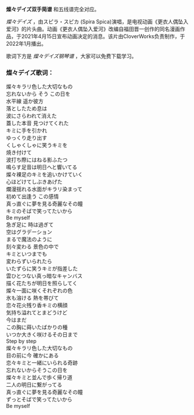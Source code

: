 

**燦々デイズ双手简谱** 和五线谱完全对应。

_燦々デイズ_ ，由スピラ・スピカ (Spira
Spica)演唱，是电视动画《更衣人偶坠入爱河》的片头曲。动画《更衣人偶坠入爱河》改编自福田晋一创作的同名漫画作品，于2021年4月15日宣布动画决定的消息。该片由CloverWorks负责制作，于2022年1月播出。

歌词下方是 _燦々デイズ钢琴谱_ ，大家可以免费下载学习。

### 燦々デイズ歌词：

燦々キラリ色した大切なもの  
忘れないから そう この日を  
水平線 遥か彼方  
落としたため息は  
波にさらわれて消えた  
蓋した本音 見つけてくれた  
キミに手を引かれ  
ゆっくり走り出す  
くしゃくしゃに笑うキミを  
焼き付けて  
波打ち際にはねる影ふたつ  
鳴らす足音は明日へと響いてる  
燦々裸足のキミを追いかけていく  
心ほどけてしぶきあげた  
爛漫揺れる水面がキラリ染まって  
初めて出逢う この感情  
真っ直ぐに夢を見る奇麗なその瞳  
キミのそばで笑ってたいから  
Be myself  
急ぎ足に 時は過ぎて  
空はグラデーション  
まるで魔法のように  
刻々変わる 景色の中で  
キミといつまでも  
変わらずいられたら  
いたずらに笑うキミが指差した  
雲ひとつない真っ暗なキャンバス  
描く花たちが明日を照らしてく  
燦々一面に咲くそれぞれの色  
氷も溶ける 熱を帯びて  
恋々花火残り香キミの横顔  
気持ち溢れてとまどうけど  
今はまだ  
この胸に蒔いたばかりの種  
いつか大きく咲けるその日まで  
Step by step  
燦々キラリ色した大切なもの  
目の前に今 確かにある  
恋々キミと一緒にいられる奇跡  
忘れないからそうこの日を  
燦々キミと並んで歩く帰り道  
二人の明日に繋がってる  
真っ直ぐに夢を見る奇麗なその瞳  
ずっとそばで笑ってたいから  
Be myself

